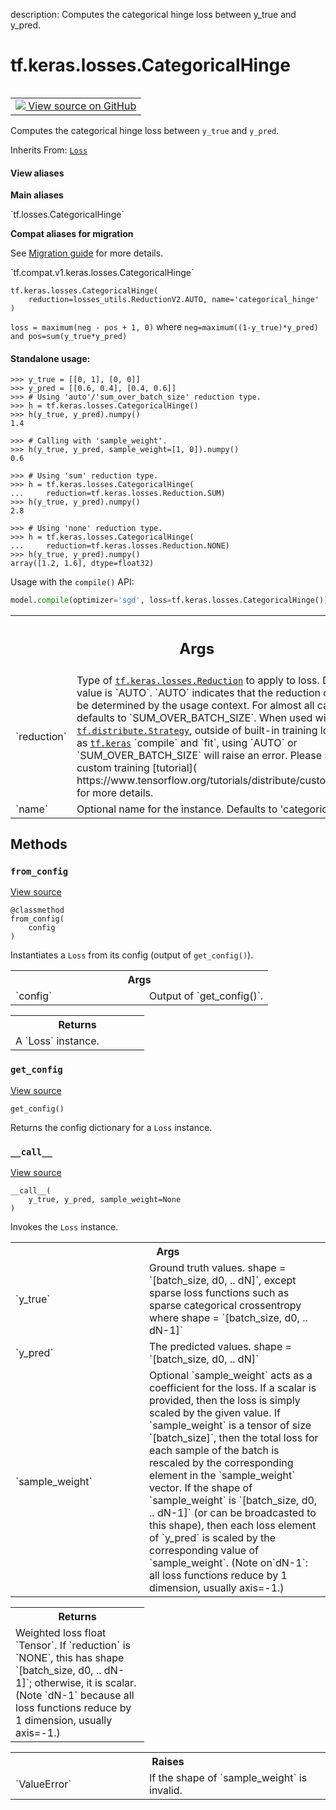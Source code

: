 description: Computes the categorical hinge loss between y_true and y_pred.

<div itemscope itemtype="http://developers.google.com/ReferenceObject">
<meta itemprop="name" content="tf.keras.losses.CategoricalHinge" />
<meta itemprop="path" content="Stable" />
<meta itemprop="property" content="__call__"/>
<meta itemprop="property" content="__init__"/>
<meta itemprop="property" content="from_config"/>
<meta itemprop="property" content="get_config"/>
</div>

# tf.keras.losses.CategoricalHinge

<!-- Insert buttons and diff -->

<table class="tfo-notebook-buttons tfo-api nocontent" align="left">
<td>
  <a target="_blank" href="https://github.com/keras-team/keras/tree/v2.7.0/keras/losses.py#L875-L931">
    <img src="https://www.tensorflow.org/images/GitHub-Mark-32px.png" />
    View source on GitHub
  </a>
</td>
</table>



Computes the categorical hinge loss between `y_true` and `y_pred`.

Inherits From: [`Loss`](../../../tf/keras/losses/Loss.md)

<section class="expandable">
  <h4 class="showalways">View aliases</h4>
  <p>
<b>Main aliases</b>
<p>`tf.losses.CategoricalHinge`</p>

<b>Compat aliases for migration</b>
<p>See
<a href="https://www.tensorflow.org/guide/migrate">Migration guide</a> for
more details.</p>
<p>`tf.compat.v1.keras.losses.CategoricalHinge`</p>
</p>
</section>

<pre class="devsite-click-to-copy prettyprint lang-py tfo-signature-link">
<code>tf.keras.losses.CategoricalHinge(
    reduction=losses_utils.ReductionV2.AUTO, name=&#x27;categorical_hinge&#x27;
)
</code></pre>



<!-- Placeholder for "Used in" -->

`loss = maximum(neg - pos + 1, 0)`
where `neg=maximum((1-y_true)*y_pred) and pos=sum(y_true*y_pred)`

#### Standalone usage:



```
>>> y_true = [[0, 1], [0, 0]]
>>> y_pred = [[0.6, 0.4], [0.4, 0.6]]
>>> # Using 'auto'/'sum_over_batch_size' reduction type.
>>> h = tf.keras.losses.CategoricalHinge()
>>> h(y_true, y_pred).numpy()
1.4
```

```
>>> # Calling with 'sample_weight'.
>>> h(y_true, y_pred, sample_weight=[1, 0]).numpy()
0.6
```

```
>>> # Using 'sum' reduction type.
>>> h = tf.keras.losses.CategoricalHinge(
...     reduction=tf.keras.losses.Reduction.SUM)
>>> h(y_true, y_pred).numpy()
2.8
```

```
>>> # Using 'none' reduction type.
>>> h = tf.keras.losses.CategoricalHinge(
...     reduction=tf.keras.losses.Reduction.NONE)
>>> h(y_true, y_pred).numpy()
array([1.2, 1.6], dtype=float32)
```

Usage with the `compile()` API:

```python
model.compile(optimizer='sgd', loss=tf.keras.losses.CategoricalHinge())
```

<!-- Tabular view -->
 <table class="responsive fixed orange">
<colgroup><col width="214px"><col></colgroup>
<tr><th colspan="2"><h2 class="add-link">Args</h2></th></tr>

<tr>
<td>
`reduction`
</td>
<td>
Type of <a href="../../../tf/keras/losses/Reduction.md"><code>tf.keras.losses.Reduction</code></a> to apply to
loss. Default value is `AUTO`. `AUTO` indicates that the reduction
option will be determined by the usage context. For almost all cases
this defaults to `SUM_OVER_BATCH_SIZE`. When used with
<a href="../../../tf/distribute/Strategy.md"><code>tf.distribute.Strategy</code></a>, outside of built-in training loops such as
<a href="../../../tf/keras.md"><code>tf.keras</code></a> `compile` and `fit`, using `AUTO` or `SUM_OVER_BATCH_SIZE`
will raise an error. Please see this custom training [tutorial](
  https://www.tensorflow.org/tutorials/distribute/custom_training) for
    more details.
</td>
</tr><tr>
<td>
`name`
</td>
<td>
Optional name for the instance. Defaults to 'categorical_hinge'.
</td>
</tr>
</table>



## Methods

<h3 id="from_config"><code>from_config</code></h3>

<a target="_blank" href="https://github.com/keras-team/keras/tree/v2.7.0/keras/losses.py#L145-L155">View source</a>

<pre class="devsite-click-to-copy prettyprint lang-py tfo-signature-link">
<code>@classmethod</code>
<code>from_config(
    config
)
</code></pre>

Instantiates a `Loss` from its config (output of `get_config()`).


<!-- Tabular view -->
 <table class="responsive fixed orange">
<colgroup><col width="214px"><col></colgroup>
<tr><th colspan="2">Args</th></tr>

<tr>
<td>
`config`
</td>
<td>
Output of `get_config()`.
</td>
</tr>
</table>



<!-- Tabular view -->
 <table class="responsive fixed orange">
<colgroup><col width="214px"><col></colgroup>
<tr><th colspan="2">Returns</th></tr>
<tr class="alt">
<td colspan="2">
A `Loss` instance.
</td>
</tr>

</table>



<h3 id="get_config"><code>get_config</code></h3>

<a target="_blank" href="https://github.com/keras-team/keras/tree/v2.7.0/keras/losses.py#L247-L252">View source</a>

<pre class="devsite-click-to-copy prettyprint lang-py tfo-signature-link">
<code>get_config()
</code></pre>

Returns the config dictionary for a `Loss` instance.


<h3 id="__call__"><code>__call__</code></h3>

<a target="_blank" href="https://github.com/keras-team/keras/tree/v2.7.0/keras/losses.py#L106-L143">View source</a>

<pre class="devsite-click-to-copy prettyprint lang-py tfo-signature-link">
<code>__call__(
    y_true, y_pred, sample_weight=None
)
</code></pre>

Invokes the `Loss` instance.


<!-- Tabular view -->
 <table class="responsive fixed orange">
<colgroup><col width="214px"><col></colgroup>
<tr><th colspan="2">Args</th></tr>

<tr>
<td>
`y_true`
</td>
<td>
Ground truth values. shape = `[batch_size, d0, .. dN]`, except
sparse loss functions such as sparse categorical crossentropy where
shape = `[batch_size, d0, .. dN-1]`
</td>
</tr><tr>
<td>
`y_pred`
</td>
<td>
The predicted values. shape = `[batch_size, d0, .. dN]`
</td>
</tr><tr>
<td>
`sample_weight`
</td>
<td>
Optional `sample_weight` acts as a coefficient for the
loss. If a scalar is provided, then the loss is simply scaled by the
given value. If `sample_weight` is a tensor of size `[batch_size]`, then
the total loss for each sample of the batch is rescaled by the
corresponding element in the `sample_weight` vector. If the shape of
`sample_weight` is `[batch_size, d0, .. dN-1]` (or can be broadcasted to
this shape), then each loss element of `y_pred` is scaled
by the corresponding value of `sample_weight`. (Note on`dN-1`: all loss
  functions reduce by 1 dimension, usually axis=-1.)
</td>
</tr>
</table>



<!-- Tabular view -->
 <table class="responsive fixed orange">
<colgroup><col width="214px"><col></colgroup>
<tr><th colspan="2">Returns</th></tr>
<tr class="alt">
<td colspan="2">
Weighted loss float `Tensor`. If `reduction` is `NONE`, this has
shape `[batch_size, d0, .. dN-1]`; otherwise, it is scalar. (Note `dN-1`
because all loss functions reduce by 1 dimension, usually axis=-1.)
</td>
</tr>

</table>



<!-- Tabular view -->
 <table class="responsive fixed orange">
<colgroup><col width="214px"><col></colgroup>
<tr><th colspan="2">Raises</th></tr>

<tr>
<td>
`ValueError`
</td>
<td>
If the shape of `sample_weight` is invalid.
</td>
</tr>
</table>





